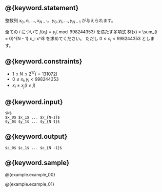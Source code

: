 ## @{keyword.statement}
整数列 $x_0, x_1, ..., x_{N - 1}$、$y_0, y_1, ..., y_{N - 1}$ が与えられます。

全ての $i$ について $f(x_i) \equiv y_i (\bmod 998244353)$ を満たす多項式 $f(x) = \sum_{i = 0}^{N - 1} c_i x^i$ を求めてください。
ただし $0 \leq c_i < 998244353$ とします。


## @{keyword.constraints}

- $1 \leq N \leq 2^{17}(=131072)$
- $0 \leq x_i, y_i < 998244353$
- $x_i \neq x_j (i \neq j)$

## @{keyword.input}

```
$N$
$x_0$ $x_1$ ... $x_{N-1}$
$y_0$ $y_1$ ... $y_{N-1}$
```

## @{keyword.output}

```
$c_0$ $c_1$ ... $c_{N -1}$
```

## @{keyword.sample}

@{example.example_00}

@{example.example_01}
